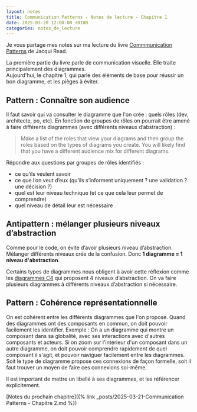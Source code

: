 ```yaml
---
layout: notes
title: Communication Patterns - Notes de lecture - Chapitre 1
date: 2025-03-20 12:00:00 +0100
categories: notes_de_lecture
---
```

Je vous partage mes notes sur ma lecture du livre [Commmunication Patterns](https://communicationpatternsbook.com/) de Jacqui Read. 

La première partie du livre parle de communication visuelle. 
Elle traite principalement des diagrammes.  
Aujourd'hui, le chapitre 1, qui parle des éléments de base pour réussir un bon diagramme, et les pièges à éviter. 

## Pattern : Connaître son audience
Il faut savoir qui va consulter le diagramme que l'on crée : quels rôles (dev, architecte, po, etc). 
En fonction de groupes de rôles on pourrait être amené à faire différents diagrammes (avec différents niveaux d’abstraction) :  

> Make a list of the roles that view your diagrams and then group the roles based on the types of diagrams you create. You will likely find that you have a different audience mix for different diagrams.

Répondre aux questions par groupes de rôles identifiés : 
- ce qu’ils veulent savoir
- ce que l’on veut d’eux (qu’ils s’informent uniquement ? une validation ? une décision ?)
- quel est leur niveau technique (et ce que cela leur permet de comprendre)
- quel niveau de détail leur est nécessaire

## Antipattern : mélanger plusieurs niveaux d’abstraction
Comme pour le code, on évite d’avoir plusieurs niveau d’abstraction. 
Mélanger différents niveaux crée de la confusion. 
Donc **1 diagramme = 1 niveau d'abstraction**. 

Certains types de diagrammes nous obligent à avoir cette réflexion comme les [diagrammes C4](https://c4model.com/) qui proposent 4 niveaux d’abstraction. 
On va faire plusieurs diagrammes à différents niveaux d’abstraction si nécessaire. 

## Pattern : Cohérence représentationnelle
On est cohérent entre les différents diagrammes que l'on propose. 
Quand des diagrammes ont des composants en commun, on doit pouvoir facilement les identifier. 
Exemple : On a un diagramme qui montre un composant dans sa globalité, avec ses interactions avec d'autres composants et acteurs. 
Si on zoom sur l'intérieur d'un composant dans un autre diagramme, on doit pouvoir comprendre rapidement de quel composant il s'agit, et pouvoir naviguer facilement entre les diagrammes. 
Soit le type de diagramme propose ces connexions de façon formelle, soit il faut trouver un moyen de faire ces connexions soi-même. 

Il est important de mettre un libellé à ses diagrammes, et les référencer explicitement.

[Notes du prochain chapitre]({% link _posts/2025-03-21-Communication Patterns - Chapitre  2.md %})